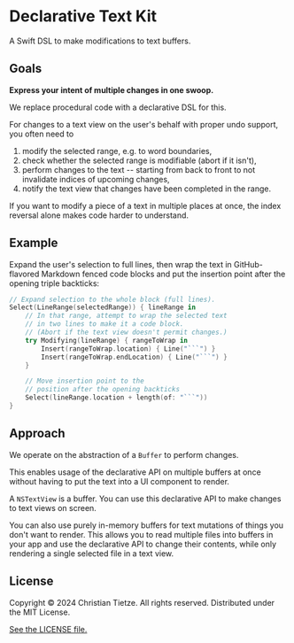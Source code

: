 # Declarative Text Kit

A Swift DSL to make modifications to text buffers.

## Goals

**Express your intent of multiple changes in one swoop.**

We replace procedural code with a declarative DSL for this.

For changes to a text view on the user's behalf with proper undo support, you often need to

1. modify the selected range, e.g. to word boundaries,
2. check whether the selected range is modifiable (abort if it isn't),
3. perform changes to the text -- starting from back to front to not invalidate indices of upcoming changes,
4. notify the text view that changes have been completed in the range.

If you want to modify a piece of a text in multiple places at once, the index reversal alone makes code harder to understand.


## Example

Expand the user's selection to full lines, then wrap the text in GitHub-flavored Markdown fenced code blocks and put the insertion point after the opening triple backticks:

```swift
// Expand selection to the whole block (full lines).
Select(LineRange(selectedRange)) { lineRange in
    // In that range, attempt to wrap the selected text
    // in two lines to make it a code block.
    // (Abort if the text view doesn't permit changes.)
    try Modifying(lineRange) { rangeToWrap in
        Insert(rangeToWrap.location) { Line("```") }
        Insert(rangeToWrap.endLocation) { Line("```") }
    }

    // Move insertion point to the
    // position after the opening backticks
    Select(lineRange.location + length(of: "```"))
}
```


## Approach

We operate on the abstraction of a `Buffer` to perform changes.

This enables usage of the declarative API on multiple buffers at once without having to put the text into a UI component to render.

A `NSTextView` is a buffer. You can use this declarative API to make changes to text views on screen.

You can also use purely in-memory buffers for text mutations of things you don't want to render. This allows you to read multiple files into buffers in your app and use the declarative API to change their contents, while only rendering a single selected file in a text view.


## License

Copyright © 2024 Christian Tietze. All rights reserved. Distributed under the MIT License.

[See the LICENSE file.](./LICENSE)
